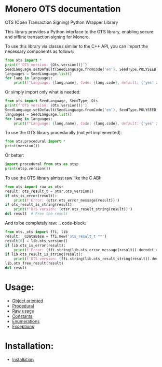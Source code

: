 <!-- Monero OTS documentation master file, created by
sphinx-quickstart on Tue Jul  1 10:53:52 2025.
You can adapt this file completely to your liking, but it should at least
contain the root `toctree` directive. -->

# Monero OTS documentation

OTS (Open Transaction Signing) Python Wrapper Library

This library provides a Python interface to the OTS library, enabling secure and offline transaction signing for Monero.

To use this library via classes similar to the C++ API, you can import the necessary components as follows:

```python
from ots import *
print(f'OTS version: {Ots.version()}')
SeedLanguage.setDefault(SeedLanguage.fromCode('en'), SeedType.POLYSEED)
languages = SeedLanguage.list()
for lang in languages:
    print(f"Language: {lang.name}, Code: {lang.code}, default: {'yes' if lang.isDefault(SeedType.POLYSEED) else 'no'}")
```

Or simply import only what is needed:

```python
from ots import SeedLanguage, SeedType, Ots
print(f'OTS version: {Ots.version()}')
SeedLanguage.setDefault(SeedLanguage.fromCode('en'), SeedType.POLYSEED)
languages = SeedLanguage.list()
for lang in languages:
    print(f"Language: {lang.name}, Code: {lang.code}, default: {'yes' if lang.isDefault(SeedType.POLYSEED) else 'no'}")
```

To use the OTS library procedurally (not yet implemented):

```python
from ots.procedural import *
print(version())
```

Or better:

```python
import procedural from ots as otsp
print(otsp.version())
```

To use the OTS library almost raw like the C ABI:

```python
from ots import raw as otsr
result: ots_result_t = otsr.ots_version()
if ots_is_error(result):
    print(f'Error: {otsr.ots_error_message(result)}')
if ots_result_is_string(result):
    print(f'OTS version: {otsr.ots_result_string(result)}')
del result  # Free the result
```

And to be completely raw:
.. code-block:

```python
from ots._ots import ffi, lib
result: _CDataBase = ffi.new('ots_result_t **')
result[0] = lib.ots_version()
if lib.ots_is_error(result):
    print(f'Error: {ffi.string(lib.ots_error_message(result)).decode('utf-8')}')
if lib.ots_result_is_string(result):
    print(f'OTS version: {ffi.string(lib.ots_result_string(result)).decode('utf-8')}')
lib.ots_free_result(result)
del result
```

# Usage:

* [Object oriented](classes.md)
* [Procedural](procedural.md)
* [Raw usage](raw.md)
* [Constants](constants.md)
* [Enumerations](enums.md)
* [Exceptions](exceptions.md)

# Installation:

* [Installation](install.md)
